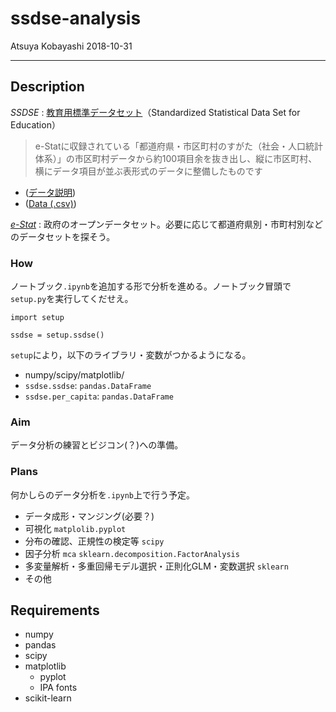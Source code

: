 # ssdse-analysis

Atsuya Kobayashi 2018-10-31

---

## Description  

*SSDSE* : [教育用標準データセット](https://www.nstac.go.jp/SSDSE/)（Standardized Statistical Data Set for Education）

> e-Statに収録されている「都道府県・市区町村のすがた（社会・人口統計体系）」の市区町村データから約100項目余を抜き出し、縦に市区町村、横にデータ項目が並ぶ表形式のデータに整備したものです

- ([データ説明](https://www.nstac.go.jp/SSDSE/SSDSE2018_kaisetsu.pdf))
- ([Data (.csv)](https://www.nstac.go.jp/SSDSE/SSDSE.csv))


*[e-Stat](https://www.e-stat.go.jp/)* : 政府のオープンデータセット。必要に応じて都道府県別・市町村別などのデータセットを探そう。


### How

ノートブック`.ipynb`を追加する形で分析を進める。ノートブック冒頭で`setup.py`を実行してくだせえ。

```
import setup

ssdse = setup.ssdse()
```

`setup`により，以下のライブラリ・変数がつかるようになる。

- numpy/scipy/matplotlib/
- `ssdse.ssdse`: `pandas.DataFrame`
- `ssdse.per_capita`: `pandas.DataFrame`

### Aim

データ分析の練習とビジコン(？)への準備。

### Plans

何かしらのデータ分析を`.ipynb`上で行う予定。

- データ成形・マンジング(必要？) 
- 可視化 `matplolib.pyplot`
- 分布の確認、正規性の検定等 `scipy`
- 因子分析 `mca` `sklearn.decomposition.FactorAnalysis`
- 多変量解析・多重回帰モデル選択・正則化GLM・変数選択 `sklearn`
- その他

## Requirements

- numpy
- pandas
- scipy
- matplotlib
  - pyplot
  - IPA fonts
- scikit-learn
